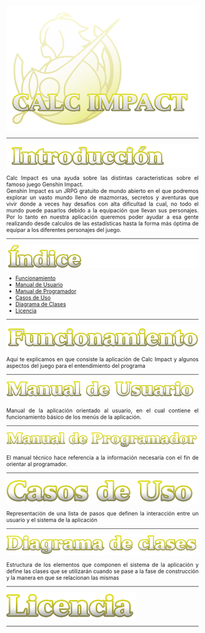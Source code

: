 <div align="center">
<img src="Imgs\logo.png">
    
</div>


<div align="justify">
    
___

<img src="Imgs\index.png">
    
Calc Impact es una ayuda sobre las distintas caracteristicas sobre el famoso juego Genshin Impact. <br>
Genshin Impact es un JRPG gratuito de mundo abierto en el que podremos explorar un vasto mundo lleno de mazmorras, secretos y aventuras que vivir donde a veces
hay desafios con alta dificultad la cual, no todo el mundo puede pasarlos debido a la equipación que llevan sus personajes.
Por lo tanto en nuestra aplicación queremos poder ayudar a esa gente realizando desde calculos de las estadísticas hasta la forma más óptima de equipar a los diferentes personajes del juego.

  
___

[<img src="Imgs\indice.png">](https://github.com/Tomhuel/proyecto-ets-daw/wiki/%C3%8Dndice)

  - [Funcionamiento](https://github.com/Tomhuel/proyecto-ets-daw/wiki/Funcionamiento)
  - [Manual de Usuario](https://github.com/Tomhuel/proyecto-ets-daw/wiki/Manual-de-Usuario)
  - [Manual de Programador](https://github.com/Tomhuel/proyecto-ets-daw/wiki/Manual-de-Programador)
  - [Casos de Uso](https://github.com/Tomhuel/proyecto-ets-daw/wiki/Casos-de-uso)
  - [Diagrama de Clases](https://github.com/Tomhuel/proyecto-ets-daw/wiki/Diagrama-de-Clases)
  - [Licencia](#id6)

___

[<img src="Imgs\function.png">](https://github.com/Tomhuel/proyecto-ets-daw/wiki/Funcionamiento) <a name="id1"></a> 

Aquí te explicamos en que consiste la aplicación de Calc Impact y algunos aspectos del juego para el entendimiento del programa


___

[<img src="Imgs\calcimpusua.png">](https://github.com/Tomhuel/proyecto-ets-daw/wiki/Manual-de-Usuario) <a name="id2"></a> 

Manual de la aplicación orientado al usuario, en el cual contiene el funcionamiento básico de los menús de la aplicación.

___

[<img src="Imgs\calcimpprog.png">](https://github.com/Tomhuel/proyecto-ets-daw/wiki/Manual-de-Programador) <a name="id3"></a>

El manual técnico hace referencia a la información necesaria con el fin de orientar al programador.
    
___


[<img src="Imgs\casosuso.png">](https://github.com/Tomhuel/proyecto-ets-daw/wiki/Casos-de-uso) <a name="id4"></a> 

Representación de una lista de pasos que definen la interacción entre un usuario y el sistema de la aplicación

___

[<img src="Imgs\diagramaclases.png">](https://github.com/Tomhuel/proyecto-ets-daw/wiki/Diagrama-de-Clases) <a name="id5"></a>

Estructura de los elementos que componen el sistema de la aplicación y define las clases que se utilizarán cuando se pase a la fase de construcción y la manera en que se relacionan las mismas

___

[<img src="Imgs\calcimplicen.png">]() <a name="id6"></a>

___
    
 </div>
